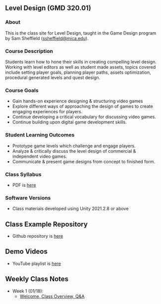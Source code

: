 ## Level Design (GMD 320.01)

### About
This is the class site for Level Design, taught in the Game Design program by Sam Sheffield (ssheffield@mica.edu).

### Course Description
Students learn how to hone their skills in creating compelling level design. Working with level editors as well as student made assets, topics covered include setting player goals, planning player paths, assets optimization, procedural generated levels and quest design.

### Course Goals
- Gain hands-on experience designing & structuring video games
- Explore different ways of approaching the design of games to create engaging experiences
for players.
- Continue developing a critical vocabulary for discussing video games.
- Continue building upon digital game development skills.

### Student Learning Outcomes
- Prototype game levels which challenge and engage players.
- Analyze & critically discuss the level design of commercial & independent video games.
- Communicate & present game designs from concept to finished form.

### Class Syllabus
- PDF is [here](https://docs.google.com/document/d/132CrDZhnPa9t9ApqyYeD_FbvqzooSSl86dvlHDPi5S8/edit?usp=sharing)

### Software Versions
- Class materials developed using Unity 2021.2.8 or above

## Class Example Repository
- Github repository is [here](https://github.com/samsheffield/Level_Design/tree/Spring_22/Class%20examples)

## Demo Videos
- YouTube playlist is [here](https://youtube.com/playlist?list=PL42xm44H83rJTvr5U8zecReQ1Sq9qYtll)

## Weekly Class Notes
- Week 1 (01/18):
  - [Welcome, Class Overview, Q&A](week1.md)


